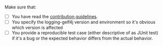 <!--
Thank you for creating an issue. This template will guide you through the essential steps necessary to create an amazing issue.

## Logs
Please use Gist (https://gist.github.com/) or a similar code paster for longer
logs.
-->
Make sure that:

- [ ] You have read the [contribution guidelines](https://github.com/duoduobingbing/gelf-logging4j/blob/master/.github/CONTRIBUTING.md).
- [ ] You specify the logging-gelf4j version and environment so it's obvious which version is affected
- [ ] You provide a reproducible test case (either descriptive of as JUnit test) if it's a bug or the expected behavior differs from the actual behavior.

 <!--
Great! Live long and prosper.
-->